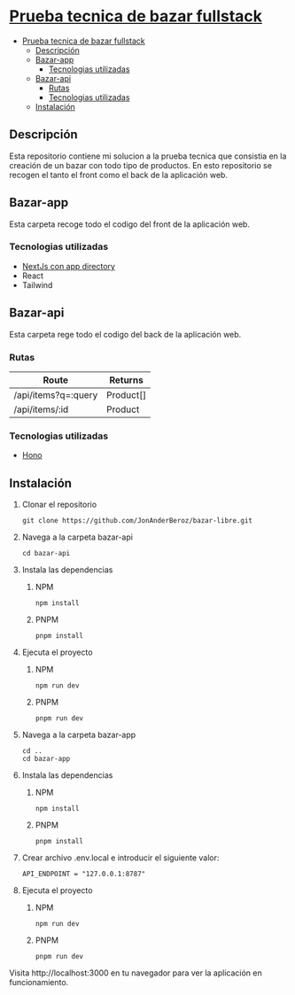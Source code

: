# [Prueba tecnica de bazar fullstack](https://github.com/midudev/pruebas-tecnicas/tree/main/pruebas/02-bazar-universal)

- [Prueba tecnica de bazar fullstack](#prueba-tecnica-de-bazar-fullstack)
  - [Descripción](#descripción)
  - [Bazar-app](#bazar-app)
    - [Tecnologias utilizadas](#tecnologias-utilizadas)
  - [Bazar-api](#bazar-api)
    - [Rutas](#rutas)
    - [Tecnologias utilizadas](#tecnologias-utilizadas-1)
  - [Instalación](#instalación)

## Descripción
Esta repositorio contiene mi solucion a la prueba tecnica que consistia en la creación de un bazar con todo tipo de productos. En esto repositorio se recogen el tanto el front como el back de la aplicación web.

## Bazar-app

Esta carpeta recoge todo el codigo del front de la aplicación web.

### Tecnologias utilizadas

- [NextJs con app directory](https://nextjs.org/docs)
- React
- Tailwind

## Bazar-api

Esta carpeta rege todo el codigo del back de la aplicación web.

### Rutas

| Route               | Returns   |
| ------------------- | --------- |
| /api/items?q=:query | Product[] |
| /api/items/:id      | Product   |

### Tecnologias utilizadas

- [Hono](https://hono.dev/)

## Instalación

1. Clonar el repositorio
   ```
   git clone https://github.com/JonAnderBeroz/bazar-libre.git
   ```
2. Navega a la carpeta bazar-api
    ```
    cd bazar-api
    ```
3. Instala las dependencias
   1. NPM
      ```
      npm install
      ```
   2. PNPM
      ```
      pnpm install
      ```
4. Ejecuta el proyecto
   1. NPM
      ```
      npm run dev
      ```
   2. PNPM
      ```
      pnpm run dev
      ```
5. Navega a la carpeta bazar-app
    ```
    cd ..
    cd bazar-app
    ```
6. Instala las dependencias
    1. NPM
        ```
        npm install
        ```
   2. PNPM
      ```
      pnpm install
      ```
7. Crear archivo .env.local e introducir el siguiente valor:

    ```
    API_ENDPOINT = "127.0.0.1:8787"
    ```

8.  Ejecuta el proyecto
     1. NPM
        ```
        npm run dev
        ```
       1. PNPM
          ```
          pnpm run dev
          ```

Visita  http://localhost:3000  en tu navegador para ver la aplicación en funcionamiento.